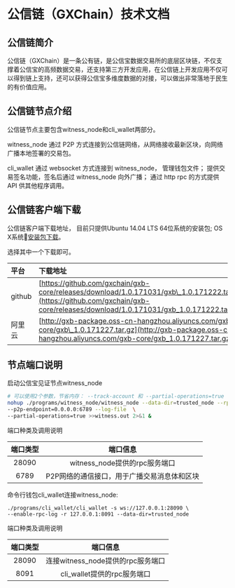 # 公信链（GXChain）技术文档

## 公信链简介

公信链（GXChain）是一条公有链，是公信宝数据交易所的底层区块链，不仅支撑着公信宝的高频数据交易，还支持第三方开发应用，在公信链上开发应用不仅可以得到链上支持，还可以获得公信宝多维度数据的对接，可以做出非常落地于民生的有价值应用。

## **公信链节点介绍**

公信链节点主要包含witness\_node和cli\_wallet两部分。

witness\_node 通过 P2P 方式连接到公信链网络，从网络接收最新区块，向网络广播本地签署的交易包。

cli\_wallet 通过 websocket 方式连接到 witness\_node， 管理钱包文件； 提供交易签名功能，签名后通过 witness\_node 向外广播； 通过 http rpc 的方式提供 API 供其他程序调用。

## **公信链客户端下载**

公信链客户端下载地址， 目前只提供Ubuntu 14.04 LTS 64位系统的安装包;  OS X系统[安装包下载](http://gxb-package.oss-cn-hangzhou.aliyuncs.com/gxb-core/osx/gxb_osx_1.0.171227.tar.gz)。

选择其中一个下载即可。

| 平台 | 下载地址 |
| :--- | :--- |
| github | [https://github.com/gxchain/gxb-core/releases/download/1.0.171031/gxb\_1.0.171222.tar.gz](https://github.com/gxchain/gxb-core/releases/download/1.0.171031/gxb_1.0.171222.tar.gz) |
| 阿里云 | [http://gxb-package.oss-cn-hangzhou.aliyuncs.com/gxb-core/gxb\_1.0.171227.tar.gz](http://gxb-package.oss-cn-hangzhou.aliyuncs.com/gxb-core/gxb_1.0.171227.tar.gz) |

## 节点端口说明

启动公信宝见证节点witness\_node

```bash
# 可以使用2个参数，节省内存： --track-account 和 --partial-operations=true
nohup ./programs/witness_node/witness_node --data-dir=trusted_node --rpc-endpoint=127.0.0.1:28090 \
--p2p-endpoint=0.0.0.0:6789 --log-file  \
--partial-operations=true >>witness.out 2>&1 &
```

端口种类及调用说明

| **端口类型** | **端口信息** |
| :---: | :---: |
| 28090 | witness\_node提供的rpc服务端口 |
| 6789 | P2P网络的通信接口，用于广播交易消息体和区块 |

命令行钱包cli\_wallet连接witness\_node:

```
./programs/cli_wallet/cli_wallet -s ws://127.0.0.1:28090 \
--enable-rpc-log -r 127.0.0.1:8091 --data-dir=trusted_node
```

端口种类及调用说明

| **端口类型** | **端口信息** |
| :---: | :---: |
| 28090 | 连接witness\_node提供的rpc服务端口 |
| 8091 | cli\_wallet提供的rpc服务端口 |



